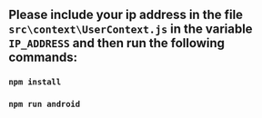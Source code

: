 ## Please include your ip address in the file `src\context\UserContext.js` in the variable `IP_ADDRESS` and then run the following commands:



### `npm install`
### `npm run android`


